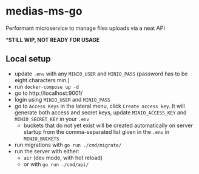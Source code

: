 # medias-ms-go
Performant microservice to manage files uploads via a neat API

***STILL WIP, NOT READY FOR USAGE**

## Local setup

- update ``.env`` with any ``MINIO_USER`` and ``MINIO_PASS`` (password has to be eight characters min.)
- run ``docker-compose up -d``
- go to http://localhost:9001/
- login using ``MINIO_USER`` and ``MINIO_PASS``
- go to ``Access Keys`` in the lateral menu, click ``Create access key``. It will generate both access and secret keys, update ``MINIO_ACCESS_KEY`` and ``MINIO_SECRET_KEY`` in your ``.env``
  - buckets that do not yet exist will be created automatically on server startup from the comma-separated list given in the ``.env`` in ``MINIO_BUCKETS``
- run migrations with ``go run ./cmd/migrate/``
- run the server with either:
  - ``air`` (dev mode, with hot reload) 
  - or with ``go run ./cmd/api/``